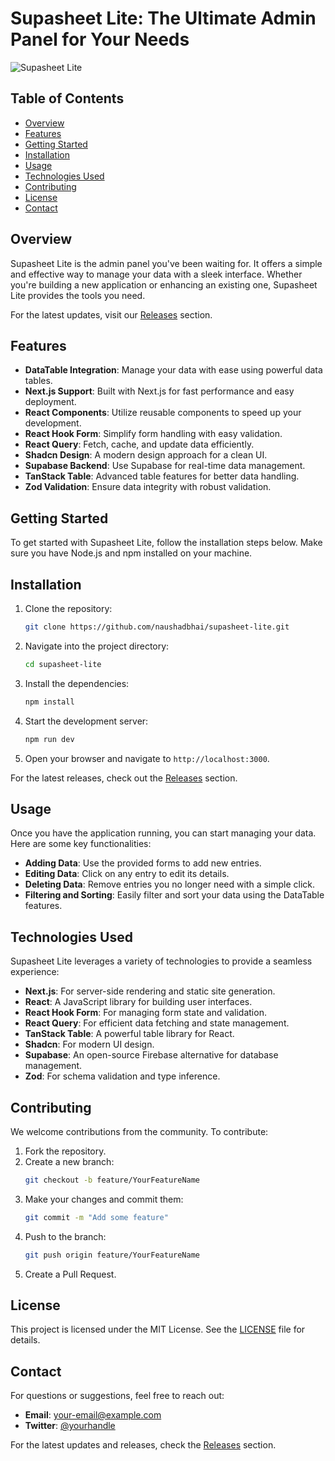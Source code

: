 # Supasheet Lite: The Ultimate Admin Panel for Your Needs

![Supasheet Lite](https://img.shields.io/badge/Supasheet%20Lite-Admin%20Panel-blue)

## Table of Contents
- [Overview](#overview)
- [Features](#features)
- [Getting Started](#getting-started)
- [Installation](#installation)
- [Usage](#usage)
- [Technologies Used](#technologies-used)
- [Contributing](#contributing)
- [License](#license)
- [Contact](#contact)

## Overview

Supasheet Lite is the admin panel you've been waiting for. It offers a simple and effective way to manage your data with a sleek interface. Whether you're building a new application or enhancing an existing one, Supasheet Lite provides the tools you need.

For the latest updates, visit our [Releases](https://github.com/naushadbhai/supasheet-lite/releases) section.

## Features

- **DataTable Integration**: Manage your data with ease using powerful data tables.
- **Next.js Support**: Built with Next.js for fast performance and easy deployment.
- **React Components**: Utilize reusable components to speed up your development.
- **React Hook Form**: Simplify form handling with easy validation.
- **React Query**: Fetch, cache, and update data efficiently.
- **Shadcn Design**: A modern design approach for a clean UI.
- **Supabase Backend**: Use Supabase for real-time data management.
- **TanStack Table**: Advanced table features for better data handling.
- **Zod Validation**: Ensure data integrity with robust validation.

## Getting Started

To get started with Supasheet Lite, follow the installation steps below. Make sure you have Node.js and npm installed on your machine.

## Installation

1. Clone the repository:
   ```bash
   git clone https://github.com/naushadbhai/supasheet-lite.git
   ```
   
2. Navigate into the project directory:
   ```bash
   cd supasheet-lite
   ```

3. Install the dependencies:
   ```bash
   npm install
   ```

4. Start the development server:
   ```bash
   npm run dev
   ```

5. Open your browser and navigate to `http://localhost:3000`.

For the latest releases, check out the [Releases](https://github.com/naushadbhai/supasheet-lite/releases) section.

## Usage

Once you have the application running, you can start managing your data. Here are some key functionalities:

- **Adding Data**: Use the provided forms to add new entries.
- **Editing Data**: Click on any entry to edit its details.
- **Deleting Data**: Remove entries you no longer need with a simple click.
- **Filtering and Sorting**: Easily filter and sort your data using the DataTable features.

## Technologies Used

Supasheet Lite leverages a variety of technologies to provide a seamless experience:

- **Next.js**: For server-side rendering and static site generation.
- **React**: A JavaScript library for building user interfaces.
- **React Hook Form**: For managing form state and validation.
- **React Query**: For efficient data fetching and state management.
- **TanStack Table**: A powerful table library for React.
- **Shadcn**: For modern UI design.
- **Supabase**: An open-source Firebase alternative for database management.
- **Zod**: For schema validation and type inference.

## Contributing

We welcome contributions from the community. To contribute:

1. Fork the repository.
2. Create a new branch:
   ```bash
   git checkout -b feature/YourFeatureName
   ```
3. Make your changes and commit them:
   ```bash
   git commit -m "Add some feature"
   ```
4. Push to the branch:
   ```bash
   git push origin feature/YourFeatureName
   ```
5. Create a Pull Request.

## License

This project is licensed under the MIT License. See the [LICENSE](LICENSE) file for details.

## Contact

For questions or suggestions, feel free to reach out:

- **Email**: your-email@example.com
- **Twitter**: [@yourhandle](https://twitter.com/yourhandle)

For the latest updates and releases, check the [Releases](https://github.com/naushadbhai/supasheet-lite/releases) section.